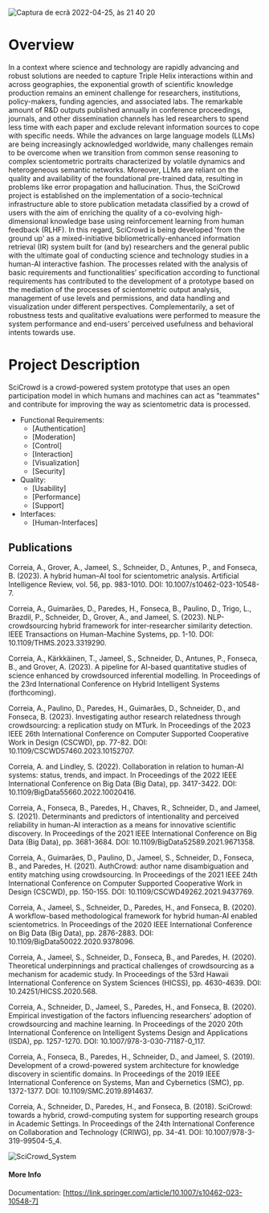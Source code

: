![Captura de ecrã 2022-04-25, às 21 40 20](https://user-images.githubusercontent.com/3758981/165171207-1a3e2fa8-4502-4b96-898b-1322ed519cc9.png)

# Overview

In a context where science and technology are rapidly advancing and robust solutions are needed to capture Triple Helix interactions within and across geographies, the exponential growth of scientific knowledge production remains an eminent challenge for researchers, institutions, policy-makers, funding agencies, and associated labs. The remarkable amount of R&D outputs published annually in conference proceedings, journals, and other dissemination channels has led researchers to spend less time with each paper and exclude relevant information sources to cope with specific needs. While the advances on large language models (LLMs) are being increasingly acknowledged worldwide, many challenges remain to be overcome when we transition from common sense reasoning to complex scientometric portraits characterized by volatile dynamics and heterogeneous semantic networks. Moreover, LLMs are reliant on the quality and availability of the foundational pre-trained data, resulting in problems like error propagation and hallucination. Thus, the SciCrowd project is established on the implementation of a socio-technical infrastructure able to store publication metadata classified by a crowd of users with the aim of enriching the quality of a co-evolving high-dimensional knowledge base using reinforcement learning from human feedback (RLHF). In this regard, SciCrowd is being developed 'from the ground up' as a mixed-initiative bibliometrically-enhanced information retrieval (IR) system built for (and by) researchers and the general public with the ultimate goal of conducting science and technology studies in a human-AI interactive fashion. The processes related with the analysis of basic requirements and functionalities’ specification according to functional requirements has contributed to the development of a prototype based on the mediation of the processes of scientometric output analysis, management of use levels and permissions, and data handling and visualization under different perspectives. Complementarily, a set of robustness tests and qualitative evaluations were performed to measure the system performance and end-users’ perceived usefulness and behavioral intents towards use.

# Project Description

SciCrowd is a crowd-powered system prototype that uses an open participation model in which humans and machines can act as "teammates" and contribute for improving the way as scientometric data is processed.

- Functional Requirements:
  - [Authentication]
  - [Moderation]
  - [Control]
  - [Interaction]
  - [Visualization]
  - [Security]  
- Quality:
  - [Usability]
  - [Performance]
  - [Support]
- Interfaces:
  - [Human-Interfaces]

## Publications

Correia, A., Grover, A., Jameel, S., Schneider, D., Antunes, P., and Fonseca, B. (2023). A hybrid human–AI tool for scientometric analysis. Artificial Intelligence Review, vol. 56, pp. 983-1010. DOI: 10.1007/s10462-023-10548-7.

Correia, A., Guimarães, D., Paredes, H., Fonseca, B., Paulino, D., Trigo, L., Brazdil, P., Schneider, D., Grover, A., and Jameel, S. (2023). NLP-crowdsourcing hybrid framework for inter-researcher similarity detection. IEEE Transactions on Human-Machine Systems, pp. 1-10. DOI: 10.1109/THMS.2023.3319290.

Correia, A., Kärkkäinen, T., Jameel, S., Schneider, D., Antunes, P., Fonseca, B., and Grover, A. (2023). A pipeline for AI-based quantitative studies of science enhanced by crowdsourced inferential modelling. In Proceedings of the 23rd International Conference on Hybrid Intelligent Systems (forthcoming).

Correia, A., Paulino, D., Paredes, H., Guimarães, D., Schneider, D., and Fonseca, B. (2023). Investigating author research relatedness through crowdsourcing: a replication study on MTurk. In Proceedings of the 2023 IEEE 26th International Conference on Computer Supported Cooperative Work in Design (CSCWD), pp. 77-82. DOI: 10.1109/CSCWD57460.2023.10152707.

Correia, A. and Lindley, S. (2022). Collaboration in relation to human-AI systems: status, trends, and impact. In Proceedings of the 2022 IEEE International Conference on Big Data (Big Data), pp. 3417-3422. DOI: 10.1109/BigData55660.2022.10020416.

Correia, A., Fonseca, B., Paredes, H., Chaves, R., Schneider, D., and Jameel, S. (2021). Determinants and predictors of intentionality and perceived reliability in human-AI interaction as a means for innovative scientific discovery. In Proceedings of the 2021 IEEE International Conference on Big Data (Big Data), pp. 3681-3684. DOI: 10.1109/BigData52589.2021.9671358.

Correia, A., Guimarães, D., Paulino, D., Jameel, S., Schneider, D., Fonseca, B., and Paredes, H. (2021). AuthCrowd: author name disambiguation and entity matching using crowdsourcing. In Proceedings of the 2021 IEEE 24th International Conference on Computer Supported Cooperative Work in Design (CSCWD), pp. 150-155. DOI: 10.1109/CSCWD49262.2021.9437769.

Correia, A., Jameel, S., Schneider, D., Paredes, H., and Fonseca, B. (2020). A workflow-based methodological framework for hybrid human-AI enabled scientometrics. In Proceedings of the 2020 IEEE International Conference on Big Data (Big Data), pp. 2876-2883. DOI: 10.1109/BigData50022.2020.9378096.

Correia, A., Jameel, S., Schneider, D., Fonseca, B., and Paredes, H. (2020). Theoretical underpinnings and practical challenges of crowdsourcing as a mechanism for academic study. In Proceedings of the 53rd Hawaii International Conference on System Sciences (HICSS), pp. 4630-4639. DOI: 10.24251/HICSS.2020.568.

Correia, A., Schneider, D., Jameel, S., Paredes, H., and Fonseca, B. (2020). Empirical investigation of the factors influencing researchers’ adoption of crowdsourcing and machine learning. In Proceedings of the 2020 20th International Conference on Intelligent Systems Design and Applications (ISDA), pp. 1257-1270. DOI: 10.1007/978-3-030-71187-0_117.

Correia, A., Fonseca, B., Paredes, H., Schneider, D., and Jameel, S. (2019). Development of a crowd-powered system architecture for knowledge discovery in scientific domains. In Proceedings of the 2019 IEEE International Conference on Systems, Man and Cybernetics (SMC), pp. 1372-1377. DOI: 10.1109/SMC.2019.8914637.

Correia, A., Schneider, D., Paredes, H., and Fonseca, B. (2018). SciCrowd: towards a hybrid, crowd-computing system for supporting research groups in Academic Settings. In Proceedings of the 24th International Conference on Collaboration and Technology (CRIWG), pp. 34-41. DOI: 10.1007/978-3-319-99504-5_4.

![SciCrowd_System](https://user-images.githubusercontent.com/3758981/165169908-5dd7b3e5-ce9d-462d-a601-86eea441a65d.png)

#### More Info

Documentation: [https://link.springer.com/article/10.1007/s10462-023-10548-7]
 
